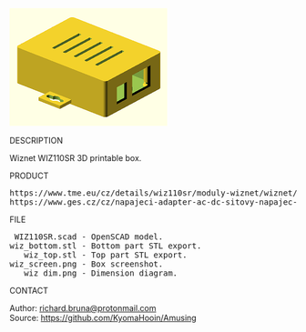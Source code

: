 ![Wiznet](https://github.com/KyomaHooin/Amusing/raw/master/wiznet/wiz_screen.png "screenshot")

DESCRIPTION

Wiznet WIZ110SR 3D printable box.

PRODUCT
<pre>
https://www.tme.eu/cz/details/wiz110sr/moduly-wiznet/wiznet/
https://www.ges.cz/cz/napajeci-adapter-ac-dc-sitovy-napajec-stabilizovany-zdroj-napeti-mw-5v-1-2a-GES07507613.html
</pre>
FILE
<pre>
 WIZ110SR.scad - OpenSCAD model.
wiz_bottom.stl - Bottom part STL export.
   wiz_top.stl - Top part STL export.
wiz_screen.png - Box screenshot.
   wiz_dim.png - Dimension diagram.
</pre>
CONTACT

Author: richard.bruna@protonmail.com<br>
Source: https://github.com/KyomaHooin/Amusing
